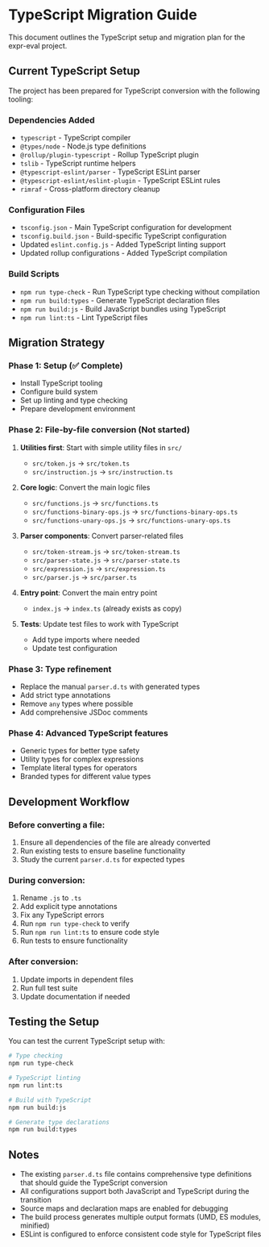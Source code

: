 # TypeScript Migration Guide

This document outlines the TypeScript setup and migration plan for the expr-eval project.

## Current TypeScript Setup

The project has been prepared for TypeScript conversion with the following tooling:

### Dependencies Added
- `typescript` - TypeScript compiler
- `@types/node` - Node.js type definitions
- `@rollup/plugin-typescript` - Rollup TypeScript plugin
- `tslib` - TypeScript runtime helpers
- `@typescript-eslint/parser` - TypeScript ESLint parser
- `@typescript-eslint/eslint-plugin` - TypeScript ESLint rules
- `rimraf` - Cross-platform directory cleanup

### Configuration Files
- `tsconfig.json` - Main TypeScript configuration for development
- `tsconfig.build.json` - Build-specific TypeScript configuration
- Updated `eslint.config.js` - Added TypeScript linting support
- Updated rollup configurations - Added TypeScript compilation

### Build Scripts
- `npm run type-check` - Run TypeScript type checking without compilation
- `npm run build:types` - Generate TypeScript declaration files
- `npm run build:js` - Build JavaScript bundles using TypeScript
- `npm run lint:ts` - Lint TypeScript files

## Migration Strategy

### Phase 1: Setup (✅ Complete)
- Install TypeScript tooling
- Configure build system
- Set up linting and type checking
- Prepare development environment

### Phase 2: File-by-file conversion (Not started)
1. **Utilities first**: Start with simple utility files in `src/`
   - `src/token.js` → `src/token.ts`
   - `src/instruction.js` → `src/instruction.ts`

2. **Core logic**: Convert the main logic files
   - `src/functions.js` → `src/functions.ts`
   - `src/functions-binary-ops.js` → `src/functions-binary-ops.ts`
   - `src/functions-unary-ops.js` → `src/functions-unary-ops.ts`

3. **Parser components**: Convert parser-related files
   - `src/token-stream.js` → `src/token-stream.ts`
   - `src/parser-state.js` → `src/parser-state.ts`
   - `src/expression.js` → `src/expression.ts`
   - `src/parser.js` → `src/parser.ts`

4. **Entry point**: Convert the main entry point
   - `index.js` → `index.ts` (already exists as copy)

5. **Tests**: Update test files to work with TypeScript
   - Add type imports where needed
   - Update test configuration

### Phase 3: Type refinement
- Replace the manual `parser.d.ts` with generated types
- Add strict type annotations
- Remove `any` types where possible
- Add comprehensive JSDoc comments

### Phase 4: Advanced TypeScript features
- Generic types for better type safety
- Utility types for complex expressions
- Template literal types for operators
- Branded types for different value types

## Development Workflow

### Before converting a file:
1. Ensure all dependencies of the file are already converted
2. Run existing tests to ensure baseline functionality
3. Study the current `parser.d.ts` for expected types

### During conversion:
1. Rename `.js` to `.ts`
2. Add explicit type annotations
3. Fix any TypeScript errors
4. Run `npm run type-check` to verify
5. Run `npm run lint:ts` to ensure code style
6. Run tests to ensure functionality

### After conversion:
1. Update imports in dependent files
2. Run full test suite
3. Update documentation if needed

## Testing the Setup

You can test the current TypeScript setup with:

```bash
# Type checking
npm run type-check

# TypeScript linting  
npm run lint:ts

# Build with TypeScript
npm run build:js

# Generate type declarations
npm run build:types
```

## Notes

- The existing `parser.d.ts` file contains comprehensive type definitions that should guide the TypeScript conversion
- All configurations support both JavaScript and TypeScript during the transition
- Source maps and declaration maps are enabled for debugging
- The build process generates multiple output formats (UMD, ES modules, minified)
- ESLint is configured to enforce consistent code style for TypeScript files